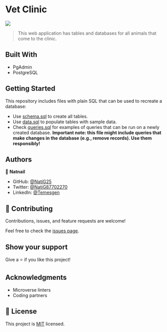 # Vet Clinic
![](https://img.shields.io/badge/Microverse-blueviolet)

> This web application has tables and databases for all animals that come to the clinic. 

## Built With

- PgAdmin
- PostgreSQL

## Getting Started

This repository includes files with plain SQL that can be used to recreate a database:

- Use [schema.sql](./schema.sql) to create all tables.
- Use [data.sql](./data.sql) to populate tables with sample data.
- Check [queries.sql](./queries.sql) for examples of queries that can be run on a newly created database. **Important note: this file might include queries that make changes in the database (e.g., remove records). Use them responsibly!**


## Authors

👤 **Natnail**

- GitHub: [@NatiG25](https://github.com/NatiG25)
- Twitter: [@NatiG87702270](https://twitter.com/NatiG87702270)
- LinkedIn: [@Temesgen](https://linkedin.com/in/temesgen-g-gorgis-0910a6229 )

## 🤝 Contributing

Contributions, issues, and feature requests are welcome!

Feel free to check the [issues page](../../issues/).

## Show your support

Give a ⭐️ if you like this project!

## Acknowledgments

- Microverse linters
- Coding partners

## 📝 License

This project is [MIT](./MIT.md) licensed.
